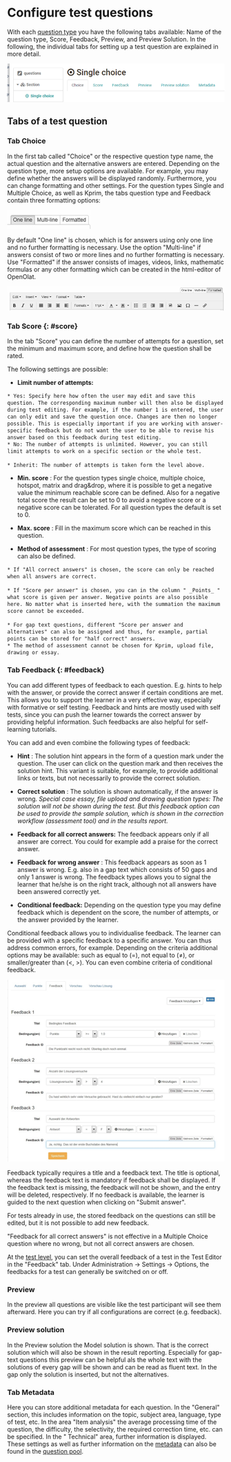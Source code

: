# Configure test questions

With each [question type](Test_question_types.md) you have the following
tabs available: Name of the question type, Score, Feedback, Preview, and
Preview Solution. In the following, the individual tabs for setting up a test
question are explained in more detail.

![](assets/test_editit_content.png)

## Tabs of a test question

### Tab Choice

In the first tab called "Choice" or the respective question type name, the
actual question and the alternative answers are entered. Depending on the
question type, more setup options are available. For example, you may define
whether the answers will be displayed randomly. Furthermore, you can change
formatting and other settings. For the question types Single and Multiple
Choice, as well as Kprim, the tabs question type and Feedback contain three
formatting options:

![](assets/three_formats.jpg)

By default "One line" is chosen, which is for answers using only one line and
no further formatting is necessary. Use the option "Multi-line" if answers
consist of two or more lines and no further formatting is necessary. Use
"Formatted" if the answer consists of images, videos, links, mathematic
formulas or any other formatting which can be created in the html-editor of
OpenOlat.

![](assets/formatted_editor.jpg)

###  Tab Score {: #score}

In the tab "Score" you can define the number of attempts for a question, set
the minimum and maximum score, and define how the question shall be rated.

The following settings are possible:

  *  **Limit number of attempts:**  

    * Yes: Specify here how often the user may edit and save this question. The corresponding maximum number will then also be displayed during test editing. For example, if the number 1 is entered, the user can only edit and save the question once. Changes are then no longer possible. This is especially important if you are working with answer-specific feedback but do not want the user to be able to revise his answer based on this feedback during test editing.
    * No: The number of attempts is unlimited. However, you can still limit attempts to work on a specific section or the whole test.  

    * Inherit: The number of attempts is taken form the level above.
  *  **Min. score** : For the question types single choice, multiple choice, hotspot, matrix and drag&drop, where it is possible to get a negative value the minimum reachable score can be defined. Also for a negative total score the result can be set to 0 to avoid a negative score or a negative score can be tolerated. For all question types the default is set to 0. 

  *  **Max. score** : Fill in the maximum score which can be reached in this question. 
  *  **Method of assessment** : For most question types, the type of scoring can also be defined.  

    * If "All correct answers" is chosen, the score can only be reached when all answers are correct.

    * If "Score per answer" is chosen, you can in the column " _Points_ " what score is given per answer. Negative points are also possible here. No matter what is inserted here, with the summation the maximum score cannot be exceeded.

    * For gap text questions, different "Score per answer and alternatives" can also be assigned and thus, for example, partial points can be stored for "half correct" answers.
    * The method of assessment cannot be chosen for Kprim, upload file, drawing or essay.

###  Tab Feedback {: #feedback}

You can add different types of feedback to each question. E.g. hints to help
with the answer, or provide the correct answer if certain conditions are met.
This allows you to support the learner in a very effective way, especially
with formative or self testing. Feedback and hints are mostly used with self
tests, since you can push the learner towards the correct answer by providing
helpful information. Such feedbacks are also helpful for self-learning
tutorials.  

You can add and even combine the following types of feedback:

  *  **Hint** : The solution hint appears in the form of a question mark under the question. The user can click on the question mark and then receives the solution hint. This variant is suitable, for example, to provide additional links or texts, but not necessarily to provide the correct solution.  

  *  **Correct solution** : The solution is shown automatically, if the answer is wrong.  _Special case essay, file upload and drawing question types: The solution will not be shown during the test. But this feedback option can be used to provide the sample solution, which is shown in the correction workflow (assessment tool) and in the results report._
  *  **Feedback for all correct answers:**  The feedback appears only if all answer are correct. You could for example add a praise for the correct answer.
  *  **Feedback for wrong answer** : This feedback appears as soon as 1 answer is wrong. E.g. also in a gap text which consists of 50 gaps and only 1 answer is wrong. The feedback types allows you to signal the learner that he/she is on the right track, although not all answers have been answered correctly yet.
  *  **Conditional feedback:**  Depending on the question type you may define feedback which is dependent on the score, the number of attempts, or the answer provided by the learner.

Conditional feedback allows you to individualise feedback. The learner can be
provided with a specific feedback to a specific answer. You can thus address
common errors, for example. Depending on the criteria additional options may
be available: such as equal to (=), not equal to (≠), or smaller/greater than
(<, >). You can even combine criteria of conditional feedback.

![](assets/Bedingte_Feedbacks.jpg)

  

Feedback typically requires a title and a feedback text. The title is
optional, whereas the feedback text is mandatory if feedback shall be
displayed. If the feedback text is missing, the feedback will not be shown,
and the entry will be deleted, respectively. If no feedback is available, the
learner is guided to the next question when clicking on "Submit answer".

For tests already in use, the stored feedback on the questions can still be
edited, but it is not possible to add new feedback.

"Feedback for all correct answers" is not effective in a Multiple Choice
question where no wrong, but not all correct answers are chosen.

At the [test level](Configure_tests.md), you can set the overall feedback of
a test in the Test Editor in the "Feedback" tab. Under Administration →
Settings → Options, the feedbacks for a test can generally be switched on or
off.

### Preview

In the preview all questions are visible like the test participant will see
them afterward. Here you can try if all configurations are correct (e.g.
feedback).

### Preview solution

In the Preview solution the Model solution is shown. That is the correct
solution which will also be shown in the result reporting. Especially for gap-
text questions this preview can be helpful als the whole text with the
solutions of every gap will be shown and can be read as fluent text. In the
gap only the solution is inserted, but not the alternatives.

### Tab Metadata

Here you can store additional metadata for each question. In the "General"
section, this includes information on the topic, subject area, language, type
of test, etc. In the area "Item analysis" the average processing time of the
question, the difficulty, the selectivity, the required correction time, etc.
can be specified. In the " Technical" area, further information is displayed.
These settings as well as further information on the
[metadata](../question_bank/Item_Detailed_View.md) can also be found in the [question
pool](Question+Bank.html).

  

